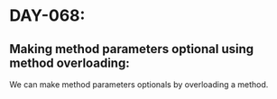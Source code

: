 # DAY-068:

## Making method parameters optional using method overloading:

We can make method parameters optionals by overloading a method.
